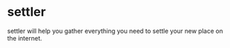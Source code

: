 # settler
settler will help you gather everything you need to settle your new place on the internet. 
